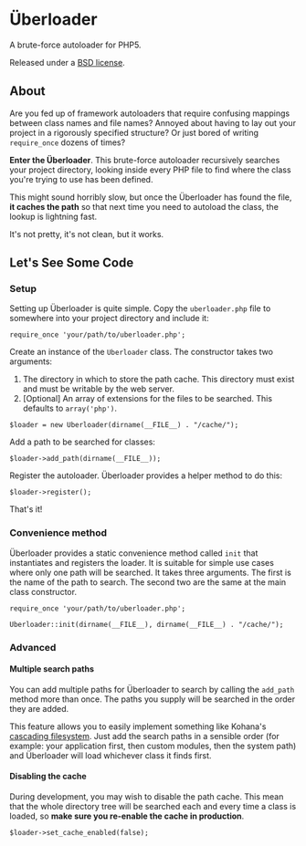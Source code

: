 Überloader
==========

A brute-force autoloader for PHP5.

Released under a [BSD license](http://en.wikipedia.org/wiki/BSD_licenses).

About
-----

Are you fed up of framework autoloaders that require confusing mappings between class names and file names? Annoyed about having to lay out your project in a rigorously specified structure? Or just bored of writing `require_once` dozens of times?

**Enter the Überloader**. This brute-force autoloader recursively searches your project directory, looking inside every PHP file to find where the class you're trying to use has been defined.

This might sound horribly slow, but once the Überloader has found the file, **it caches the path** so that next time you need to autoload the class, the lookup is lightning fast.

It's not pretty, it's not clean, but it works.

Let's See Some Code
-------------------

### Setup ###

Setting up Überloader is quite simple. Copy the `uberloader.php` file to somewhere into your project directory and include it:

`require_once 'your/path/to/uberloader.php';`

Create an instance of the `Uberloader` class. The constructor takes two arguments:

1. The directory in which to store the path cache. This directory must exist and must be writable by the web server.
2. [Optional] An array of extensions for the files to be searched. This defaults to `array('php')`.

`$loader = new Uberloader(dirname(__FILE__) . "/cache/");`

Add a path to be searched for classes:

`$loader->add_path(dirname(__FILE__));`

Register the autoloader. Überloader provides a helper method to do this:

`$loader->register();`

That's it!

### Convenience method ###

Überloader provides a static convenience method called `init` that instantiates and registers the loader. It is suitable for simple use cases where only one path will be searched. It takes three arguments. The first is the name of the path to search. The second two are the same at the main class constructor.

`require_once 'your/path/to/uberloader.php';`

`Uberloader::init(dirname(__FILE__), dirname(__FILE__) . "/cache/");`

### Advanced ###

#### Multiple search paths ####

You can add multiple paths for Überloader to search by calling the `add_path` method more than once. The paths you supply will be searched in the order they are added.

This feature allows you to easily implement something like Kohana's [cascading filesystem](http://kohanaframework.org/guide/about.filesystem]). Just add the search paths in a sensible order (for example: your application first, then custom modules, then the system path) and Überloader will load whichever class it finds first.

#### Disabling the cache ####

During development, you may wish to disable the path cache. This mean that the whole directory tree will be searched each and every time a class is loaded, so **make sure you re-enable the cache in production**.

`$loader->set_cache_enabled(false);`
